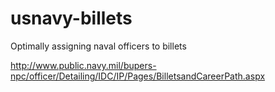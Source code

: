 # usnavy-billets
Optimally assigning naval officers to billets

http://www.public.navy.mil/bupers-npc/officer/Detailing/IDC/IP/Pages/BilletsandCareerPath.aspx
